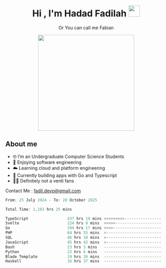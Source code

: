 <h1 align="center">Hi , I'm Hadad Fadilah  <img src="https://media.giphy.com/media/hvRJCLFzcasrR4ia7z/giphy.gif" width="35" ></h1>
<p align="center"><span>Or You can call me <span style="font: bold">Fabian</span></p>
<p align="center">
<img src="https://media.tenor.com/78dNivDemDAAAAAi/speech-bubble-venti.gif" width="300"/>    
</p>

##  About me
- 🤓 I’m an Undergraduate Computer Science Students
- 🍰 Enjoying software engineering
- ☁️ Learning cloud and platform engineering
- 🧰 Currently building apps with Go and Typescript 
- 🏃‍♂️ Definitely not a venti fans

Contact Me : fadil.devp@gmail.com

<!--START_SECTION:waka-->

```go
From: 25 July 2024 - To: 28 October 2025

Total Time: 1,183 hrs 25 mins

TypeScript                 437 hrs 19 mins >>>>>>>>>----------------   36.70 %
Svelte                     224 hrs 8 mins  >>>>>--------------------   18.81 %
Go                         194 hrs 17 mins >>>>---------------------   16.30 %
PHP                        64 hrs 55 mins  >------------------------   05.45 %
SQL                        46 hrs 18 mins  >------------------------   03.89 %
JavaScript                 45 hrs 42 mins  >------------------------   03.84 %
Bash                       23 hrs 3 mins   -------------------------   01.93 %
Python                     22 hrs 6 mins   -------------------------   01.85 %
Blade Template             19 hrs 26 mins  -------------------------   01.63 %
Haskell                    16 hrs 37 mins  -------------------------   01.39 %
```

<!--END_SECTION:waka-->




<!--
**Fadil-Tao/Fadil-Tao** is a ✨ _special_ ✨ repository because its `README.md` (this file) appears on your GitHub profile.


